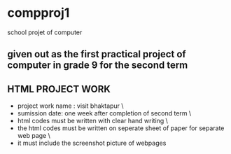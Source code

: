 # compproj1

school projet of computer
 
 ## given out as the first practical project of computer in grade 9 for the second term

## HTML PROJECT WORK

- project work name : visit bhaktapur \
- sumission date: one week after completion of second term \
- html codes must be written with clear hand writing \
- the html codes must be written on seperate sheet of paper for separate web page \
- it must include the screenshot picture of webpages
